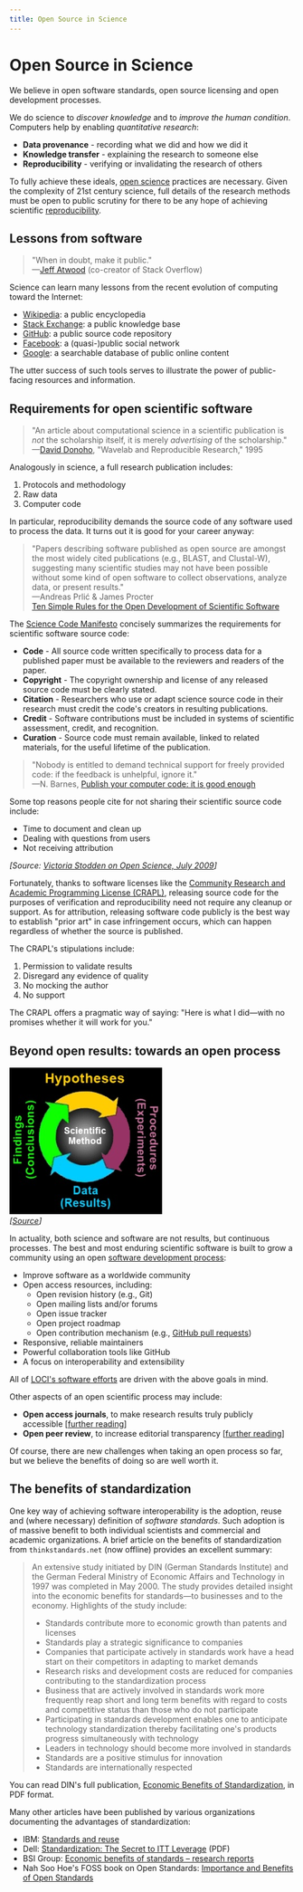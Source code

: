 ```yaml
---
title: Open Source in Science
---
```

# Open Source in Science

We believe in open software standards, open source licensing and open
development processes.

We do science to *discover knowledge* and to *improve the human
condition*. Computers help by enabling *quantitative research*:

- **Data provenance** - recording what we did and how we did it
- **Knowledge transfer** - explaining the research to someone else
- **Reproducibility** - verifying or invalidating the research of others

To fully achieve these ideals, [open
science](https://en.wikipedia.org/wiki/Open_science) practices are
necessary. Given the complexity of 21st century science, full details of
the research methods must be open to public scrutiny for there to be any
hope of achieving scientific
[reproducibility](https://en.wikipedia.org/wiki/Reproducibility).

## Lessons from software

> "When in doubt, make it public."  
> —[Jeff Atwood](https://blog.codinghorror.com/when-in-doubt-make-it-public/)
> (co-creator of Stack Overflow)

Science can learn many lessons from the recent evolution of computing
toward the Internet:

- [Wikipedia](https://wikipedia.org/): a public encyclopedia
- [Stack Exchange](https://stackexchange.com/): a public knowledge base
- [GitHub](https://github.com/): a public source code repository
- [Facebook](https://facebook.com/): a (quasi-)public social network
- [Google](https://google.com/): a searchable database of public online content

The utter success of such tools serves to illustrate the power of
public-facing resources and information.

## Requirements for open scientific software

> "An article about computational science in a scientific publication is
> *not* the scholarship itself, it is merely *advertising* of the
> scholarship."  
> —[David Donoho](https://www-stat.stanford.edu/~wavelab/), "Wavelab and Reproducible Research," 1995

Analogously in science, a full research publication includes:

1.  Protocols and methodology
2.  Raw data
3.  Computer code

In particular, reproducibility demands the source code of any software
used to process the data. It turns out it is good for your career
anyway:

> "Papers describing software published as open source are amongst the
> most widely cited publications (e.g., BLAST, and Clustal-W),
> suggesting many scientific studies may not have been possible without
> some kind of open software to collect observations, analyze data, or
> present results."  
> —Andreas Prlić & James Procter  
> [Ten Simple Rules for the Open Development of Scientific Software](https://doi.org/10.1371/journal.pcbi.1002802)

The [Science Code Manifesto](https://sciencecodemanifesto.org/) concisely
summarizes the requirements for scientific software source code:

* __Code__ - All source code written specifically to process data for a published paper must be available to the reviewers and readers of the paper.
* __Copyright__ - The copyright ownership and license of any released source code must be clearly stated.
* __Citation__ - Researchers who use or adapt science source code in their research must credit the code's creators in resulting publications.
* __Credit__ - Software contributions must be included in systems of scientific assessment, credit, and recognition.
* __Curation__ - Source code must remain available, linked to related materials, for the useful lifetime of the publication.

> "Nobody is entitled to demand technical support for freely provided
> code: if the feedback is unhelpful, ignore it."  
> —N. Barnes, [Publish your computer code: it is good enough](https://www.nature.com/news/2010/101013/full/467753a.html)

Some top reasons people cite for not sharing their scientific source
code include:

- Time to document and clean up
- Dealing with questions from users
- Not receiving attribution

*\[Source: [Victoria Stodden on Open Science, July 2009](https://www.youtube.com/watch?v=lGNv0EtqC64)\]*

Fortunately, thanks to software licenses like the [Community Research
and Academic Programming License
(CRAPL)](http://matt.might.net/articles/crapl/), releasing source code
for the purposes of verification and reproducibility need not require
any cleanup or support. As for attribution, releasing software code
publicly is the best way to establish "prior art" in case infringement
occurs, which can happen regardless of whether the source is published.

The CRAPL's stipulations include:

1.  Permission to validate results
2.  Disregard any evidence of quality
3.  No mocking the author
4.  No support

The CRAPL offers a pragmatic way of saying: "Here is what I did—with no
promises whether it will work for you."

## Beyond open results: towards an open process

![](/scientific-method.jpg)  
*\[[Source](https://everydayscienceforall.blogspot.com/2010/12/scientific-method.html)\]*

In actuality, both science and software are not results, but continuous
processes. The best and most enduring scientific software is built to
grow a community using an open [software development
process](https://en.wikipedia.org/wiki/Software_development_process):

-   Improve software as a worldwide community
-   Open access resources, including:
    -   Open revision history (e.g., Git)
    -   Open mailing lists and/or forums
    -   Open issue tracker
    -   Open project roadmap
    -   Open contribution mechanism (e.g., [GitHub pull requests](https://help.github.com/articles/using-pull-requests))
-   Responsive, reliable maintainers
-   Powerful collaboration tools like GitHub
-   A focus on interoperability and extensibility

All of [LOCI's software efforts](https://uw-loci.github.io/) are
driven with the above goals in mind.

Other aspects of an open scientific process may include:

- **Open access journals**, to make research results truly publicly accessible
  \[[further reading](https://doi.org/10.1371/journal.pone.0011273)\]
- **Open peer review**, to increase editorial transparency
  \[[further reading](http://blogs.nature.com/peer-to-peer/2006/06/perspective_the_pros_and_cons.html)\]

Of course, there are new challenges when taking an open process so far,
but we believe the benefits of doing so are well worth it.

## The benefits of standardization

One key way of achieving software interoperability is the adoption,
reuse and (where necessary) definition of *software standards*. Such
adoption is of massive benefit to both individual scientists and
commercial and academic organizations. A brief article on the benefits
of standardization from `thinkstandards.net` (now offline) provides an
excellent summary:

> An extensive study initiated by DIN (German Standards Institute) and
> the German Federal Ministry of Economic Affairs and Technology in 1997
> was completed in May 2000. The study provides detailed insight into
> the economic benefits for standards—to businesses and to the economy.
> Highlights of the study include:
>
> - Standards contribute more to economic growth than patents and
>   licenses
> - Standards play a strategic significance to companies
> - Companies that participate actively in standards work have a head
>   start on their competitors in adapting to market demands
> - Research risks and development costs are reduced for companies
>   contributing to the standardization process
> - Business that are actively involved in standards work more
>   frequently reap short and long term benefits with regard to costs
>   and competitive status than those who do not participate
> - Participating in standards development enables one to anticipate
>   technology standardization thereby facilitating one's products
>   progress simultaneously with technology
> - Leaders in technology should become more involved in standards
> - Standards are a positive stimulus for innovation
> - Standards are internationally respected

You can read DIN's full publication, [Economic Benefits of
Standardization](https://www.din.de/blob/89552/68849fab0eeeaafb56c5a3ffee9959c5/economic-benefits-of-standardization-en-data.pdf),
in PDF format.

Many other articles have been published by various organizations
documenting the advantages of standardization:

- IBM: [Standards and reuse](https://www.ibm.com/developerworks/rational/library/2277.html)
- Dell: [Standardization: The Secret to ITT Leverage](https://www.dell.com/downloads/global/solutions/idc_standard.pdf) (PDF)
- BSI Group: [Economic benefits of standards – research reports](https://www.bsigroup.com/en-GB/standards/benefits-of-using-standards/research-reports/)
- Nah Soo Hoe's FOSS book on Open Standards: [Importance and Benefits of Open Standards](https://en.wikibooks.org/wiki/FOSS_Open_Standards/Importance_and_Benefits_of_Open_Standards)
